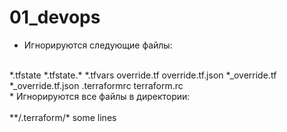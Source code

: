 # 01_devops
* Игнорируются следующие файлы: </br>
</br>
*.tfstate 
*.tfstate.* 
*.tfvars 
override.tf 
override.tf.json 
*_override.tf 
*_override.tf.json 
.terraformrc 
terraform.rc 
</br>
* Игнорируются все файлы в директории: </br>
</br>
**/.terraform/*
some lines
